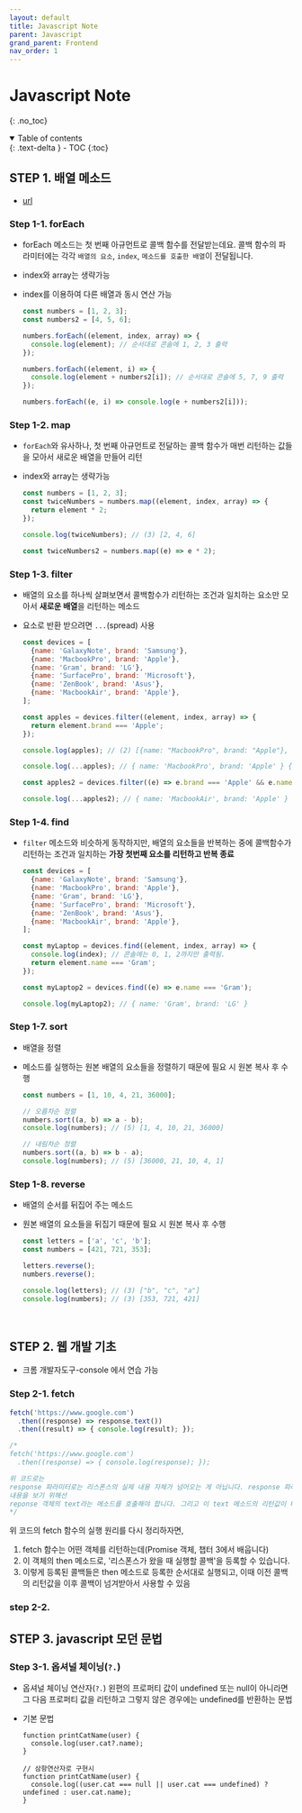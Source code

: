 ```yaml
---
layout: default
title: Javascript Note
parent: Javascript
grand_parent: Frontend
nav_order: 1
---
```


# Javascript Note
{: .no_toc}

<details open markdown="block">
  <summary>
    Table of contents
  </summary>
  {: .text-delta }
- TOC
{:toc}
</details>
<!------------------------------------ STEP ------------------------------------>


## STEP 1. 배열 메소드

* [url](https://www.codeit.kr/learn/4530)

### Step 1-1. forEach

* forEach 메소드는 첫 번째 아규먼트로 콜백 함수를 전달받는데요. 콜백 함수의 파라미터에는 각각 `배열의 요소`, `index`, `메소드를 호출한 배열`이 전달됩니다.
* index와 array는 생략가능
* index를 이용하여 다른 배열과 동시 연산 가능

  ```javascript
  const numbers = [1, 2, 3];
  const numbers2 = [4, 5, 6];

  numbers.forEach((element, index, array) => {
    console.log(element); // 순서대로 콘솔에 1, 2, 3 출력
  });

  numbers.forEach((element, i) => {
    console.log(element + numbers2[i]); // 순서대로 콘솔에 5, 7, 9 출력
  });

  numbers.forEach((e, i) => console.log(e + numbers2[i]));
  ```


### Step 1-2. map

* `forEach`와 유사하나, 첫 번째 아규먼트로 전달하는 콜백 함수가 매번 리턴하는 값들을 모아서 새로운 배열을 만들어 리턴
* index와 array는 생략가능

  ```javascript
  const numbers = [1, 2, 3];
  const twiceNumbers = numbers.map((element, index, array) => {
    return element * 2;
  });

  console.log(twiceNumbers); // (3) [2, 4, 6]

  const twiceNumbers2 = numbers.map((e) => e * 2); 
  ```

### Step 1-3. filter

* 배열의 요소를 하나씩 살펴보면서 콜백함수가 리턴하는 조건과 일치하는 요소만 모아서 **새로운 배열**을 리턴하는 메소드
* 요소로 반환 받으려면 `...`(spread) 사용

  ```javascript
  const devices = [
    {name: 'GalaxyNote', brand: 'Samsung'},
    {name: 'MacbookPro', brand: 'Apple'},
    {name: 'Gram', brand: 'LG'},
    {name: 'SurfacePro', brand: 'Microsoft'},
    {name: 'ZenBook', brand: 'Asus'},
    {name: 'MacbookAir', brand: 'Apple'},
  ];

  const apples = devices.filter((element, index, array) => {
    return element.brand === 'Apple';
  });

  console.log(apples); // (2) [{name: "MacbookPro", brand: "Apple"}, {name: "MacbookAir", brand: "Apple"}]

  console.log(...apples); // { name: 'MacbookPro', brand: 'Apple' } { name: 'MacbookAir', brand: 'Apple' }

  const apples2 = devices.filter((e) => e.brand === 'Apple' && e.name !== 'MacbookPro');

  console.log(...apples2); // { name: 'MacbookAir', brand: 'Apple' }
  ```

### Step 1-4. find

* `filter` 메소드와 비슷하게 동작하지만, 배열의 요소들을 반복하는 중에 콜백함수가 리턴하는 조건과 일치하는 **가장 첫번째 요소를 리턴하고 반복 종료**

  ```javascript
  const devices = [
    {name: 'GalaxyNote', brand: 'Samsung'},
    {name: 'MacbookPro', brand: 'Apple'},
    {name: 'Gram', brand: 'LG'},
    {name: 'SurfacePro', brand: 'Microsoft'},
    {name: 'ZenBook', brand: 'Asus'},
    {name: 'MacbookAir', brand: 'Apple'},
  ];

  const myLaptop = devices.find((element, index, array) => {
    console.log(index); // 콘솔에는 0, 1, 2까지만 출력됨.
    return element.name === 'Gram';
  });

  const myLaptop2 = devices.find((e) => e.name === 'Gram');

  console.log(myLaptop2); // { name: 'Gram', brand: 'LG' }
  ```

### Step 1-7. sort

* 배열을 정렬
* 메소드를 실행하는 원본 배열의 요소들을 정렬하기 때문에 필요 시 원본 복사 후 수행

  ```javascript
  const numbers = [1, 10, 4, 21, 36000];

  // 오름차순 정렬
  numbers.sort((a, b) => a - b);
  console.log(numbers); // (5) [1, 4, 10, 21, 36000]

  // 내림차순 정렬
  numbers.sort((a, b) => b - a);
  console.log(numbers); // (5) [36000, 21, 10, 4, 1]
  ```

### Step 1-8. reverse

* 배열의 순서를 뒤집어 주는 메소드
* 원본 배열의 요소들을 뒤집기 때문에 필요 시 원본 복사 후 수행

  ```javascript
  const letters = ['a', 'c', 'b'];
  const numbers = [421, 721, 353];

  letters.reverse();
  numbers.reverse();

  console.log(letters); // (3) ["b", "c", "a"]
  console.log(numbers); // (3) [353, 721, 421]
  ```



<br>


## STEP 2. 웹 개발 기초

* 크롬 개발자도구-console 에서 연습 가능

### Step 2-1. fetch

```javascript
fetch('https://www.google.com')
  .then((response) => response.text())
  .then((result) => { console.log(result); });

/* 
fetch('https://www.google.com')
  .then((response) => { console.log(response); }); 

위 코드로는 
response 파라미터로는 리스폰스의 실제 내용 자체가 넘어오는 게 아닙니다. response 파라미터에는, 리스폰스에 관한 각종 부가 정보들과, 실제 내용을 함께 갖고 있는 하나의 객체(object)가 넘어오기 때문에
내용을 보기 위해선
reponse 객체의 text라는 메소드를 호출해야 합니다. 그리고 이 text 메소드의 리턴값이 바로 리스폰스의 실제 내용입니다.
*/
```

위 코드의 fetch 함수의 실행 원리를 다시 정리하자면,

1. fetch 함수는 어떤 객체를 리턴하는데(Promise 객체, 챕터 3에서 배웁니다)
2. 이 객체의 then 메소드로, '리스폰스가 왔을 때 실행할 콜백'을 등록할 수 있습니다.
3. 이렇게 등록된 콜백들은 then 메소드로 등록한 순서대로 실행되고, 이때 이전 콜백의 리턴값을 이후 콜백이 넘겨받아서 사용할 수 있음


### step 2-2. 




## STEP 3. javascript 모던 문법

### Step 3-1. 옵셔널 체이닝(`?.`)

* 옵셔널 체이닝 연산자(`?.`) 왼편의 프로퍼티 값이 undefined 또는 null이 아니라면 그 다음 프로퍼티 값을 리턴하고 그렇지 않은 경우에는 undefined를 반환하는 문법

* 기본 문법

  ```react
  function printCatName(user) {
    console.log(user.cat?.name);
  }

  // 삼항연산자로 구현시
  function printCatName(user) {
    console.log((user.cat === null || user.cat === undefined) ? undefined : user.cat.name);
  }
  ```




